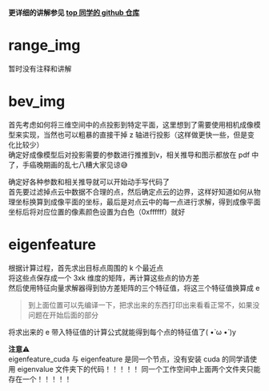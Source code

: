 **更详细的讲解参见 [top 同学的 github 仓库](https://github.com/tangpan360/aiimooc_tangpan.git)**  

# range_img
暂时没有注释和讲解

# bev_img
首先考虑如何将三维空间中的点投影到特定平面，这里想到了需要使用相机成像模型来实现，当然也可以粗暴的直接干掉 z 轴进行投影（这样做更快一些，但是变化比较少）  
确定好成像模型后对投影需要的参数进行推推到v，相关推导和图示都放在 pdf 中了，手癌晚期画的乱七八糟大家见谅😅  

确定好各种参数和相关推导就可以开始动手写代码了  
首先要过滤掉点云中数据不合理的点，然后确定点云的边界，这样好知道如何从物理坐标换算到成像平面的坐标，最后是对点云中的每一点进行求解，得到成像平面坐标后将对应位置的像素颜色设置为白色（0xffffff）就好

# eigenfeature
根据计算过程，首先求出目标点周围的 k 个最近点  
将这些点保存成一个 3xk 维度的矩阵，再计算这些点的协方差  
然后使用特征向量求解器得到协方差矩阵的三个特征值，将这三个特征值换算成 e  

> 到上面位置可以先编译一下，把求出来的东西打印出来看看正常不，如果没问题在开始后面的部分  

将求出来的 e 带入特征值的计算公式就能得到每个点的特征值了( •̀ ω •́ )y  

**注意**⚠  
eigenfeature_cuda 与 eigenfeature 是同一个节点，没有安装 cuda 的同学请使用 eigenvalue 文件夹下的代码！！！！！
同一个工作空间中上面两个文件夹只能存在一个！！！！！
